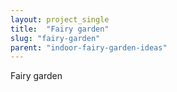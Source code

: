 ```yaml
---
layout: project_single
title:  "Fairy garden"
slug: "fairy-garden"
parent: "indoor-fairy-garden-ideas"
---
```

Fairy garden